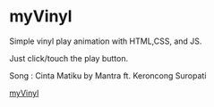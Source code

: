 # myVinyl
Simple vinyl play animation with HTML,CSS, and JS.

Just click/touch the play button.

Song : Cinta Matiku by Mantra ft. Keroncong Suropati

<a href ="http://bit.ly/2AOhzeC">myVinyl</a>
